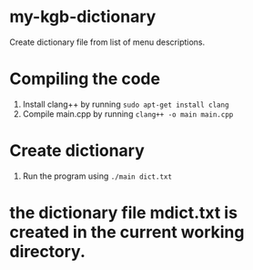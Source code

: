# my-kgb-dictionary
Create dictionary file from list of menu descriptions.

# Compiling the code
1. Install clang++ by running ```sudo apt-get install clang```
2. Compile main.cpp by running ```clang++ -o main main.cpp```

# Create dictionary
1. Run the program using ```./main dict.txt```

# the dictionary file mdict.txt is created in the current working directory.
